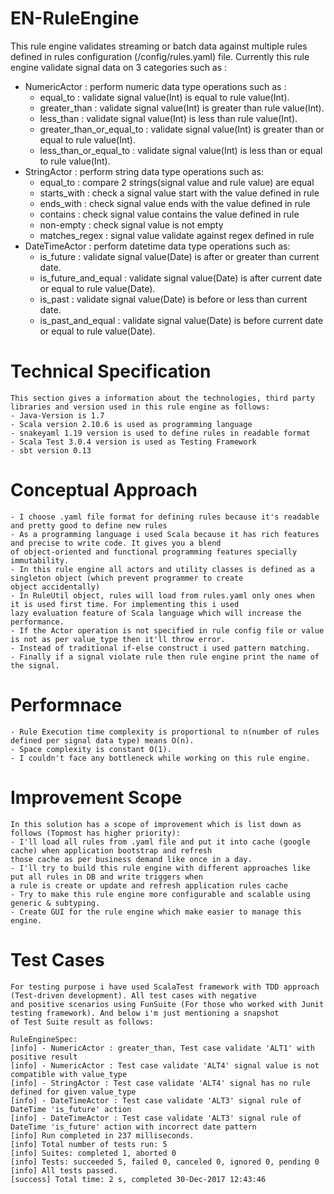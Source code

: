 # EN-RuleEngine

This rule engine validates streaming or batch data against multiple rules defined in rules configuration (/config/rules.yaml) file.
Currently this rule engine validate signal data on 3 categories such as :
  - NumericActor : perform numeric data type operations such as :
     - equal_to : validate signal value(Int) is equal to rule value(Int).
     - greater_than : validate signal value(Int) is greater than rule     value(Int).
    - less_than : validate signal value(Int) is less than rule value(Int).
    - greater_than_or_equal_to : validate signal value(Int) is greater than or equal to rule value(Int).
    - less_than_or_equal_to : validate signal value(Int) is less than or equal to rule value(Int).
  - StringActor : perform string data type operations such as:
    - equal_to : compare 2 strings(signal value and rule value) are equal
    - starts_with : check a signal value start with the value defined in rule
    - ends_with : check signal value ends with the value defined in rule
     - contains : check signal value contains the value defined in rule
    - non-empty : check signal value is not empty
    - matches_regex : signal value validate against regex defined in rule
  - DateTimeActor : perform datetime data type operations such as:
    - is_future : validate signal value(Date) is after or greater than current date.
     - is_future_and_equal : validate signal value(Date) is after current date or equal to rule value(Date).
    - is_past : validate signal value(Date) is before or less than current date.
    - is_past_and_equal : validate signal value(Date) is before current date or equal to rule value(Date).

# Technical Specification
    This section gives a information about the technologies, third party libraries and version used in this rule engine as follows:
    - Java-Version is 1.7
    - Scala version 2.10.6 is used as programming language
    - snakeyaml 1.19 version is used to define rules in readable format
    - Scala Test 3.0.4 version is used as Testing Framework
    - sbt version 0.13

# Conceptual Approach

    - I choose .yaml file format for defining rules because it's readable and pretty good to define new rules
    - As a programming language i used Scala because it has rich features and precise to write code. It gives you a blend
    of object-oriented and functional programming features specially immutability.
    - In this rule engine all actors and utility classes is defined as a singleton object (which prevent programmer to create
    object accidentally)
    - In RuleUtil object, rules will load from rules.yaml only ones when it is used first time. For implementing this i used
    lazy evaluation feature of Scala language which will increase the performance.
    - If the Actor operation is not specified in rule config file or value is not as per value_type then it'll throw error.
    - Instead of traditional if-else construct i used pattern matching.
    - Finally if a signal violate rule then rule engine print the name of the signal.

# Performnace
    - Rule Execution time complexity is proportional to n(number of rules defined per signal data type) means O(n).
    - Space complexity is constant O(1).
    - I couldn't face any bottleneck while working on this rule engine.

# Improvement Scope
    In this solution has a scope of improvement which is list down as follows (Topmost has higher priority):
    - I'll load all rules from .yaml file and put it into cache (google cache) when application bootstrap and refresh
    those cache as per business demand like once in a day.
    - I'll try to build this rule engine with different approaches like put all rules in DB and write triggers when
    a rule is create or update and refresh application rules cache
    - Try to make this rule engine more configurable and scalable using generic & subtyping.
    - Create GUI for the rule engine which make easier to manage this engine.

# Test Cases
    For testing purpose i have used ScalaTest framework with TDD approach (Test-driven development). All test cases with negative
    and positive scenarios using FunSuite (For those who worked with Junit testing framework). And below i'm just mentioning a snapshot
    of Test Suite result as follows:

    RuleEngineSpec:
    [info] - NumericActor : greater_than, Test case validate 'ALT1' with positive result
    [info] - NumericActor : Test case validate 'ALT4' signal value is not compatible with value_type
    [info] - StringActor : Test case validate 'ALT4' signal has no rule defined for given value_type
    [info] - DateTimeActor : Test case validate 'ALT3' signal rule of DateTime 'is_future' action
    [info] - DateTimeActor : Test case validate 'ALT3' signal rule of DateTime 'is_future' action with incorrect date pattern
    [info] Run completed in 237 milliseconds.
    [info] Total number of tests run: 5
    [info] Suites: completed 1, aborted 0
    [info] Tests: succeeded 5, failed 0, canceled 0, ignored 0, pending 0
    [info] All tests passed.
    [success] Total time: 2 s, completed 30-Dec-2017 12:43:46
